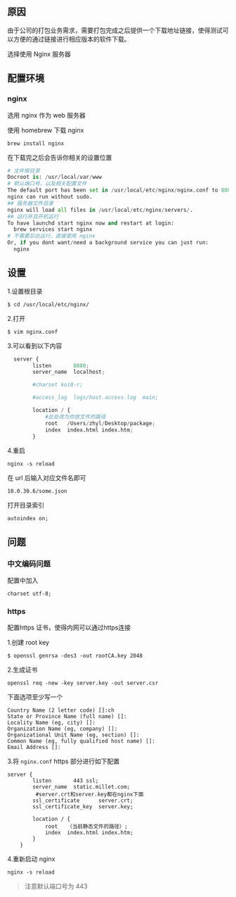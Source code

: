 ## 原因
由于公司的打包业务需求，需要打包完成之后提供一个下载地址链接，使得测试可以方便的通过链接进行相应版本的软件下载。

选择使用 Nginx 服务器
## 配置环境

### nginx

选用 nginx 作为 web 服务器

使用 homebrew 下载 nginx
```
brew install nginx
```
在下载完之后会告诉你相关的设置位置
```python
# 文件根目录
Docroot is: /usr/local/var/www
# 默认端口号，以及相关配置文件
The default port has been set in /usr/local/etc/nginx/nginx.conf to 8080 so that
nginx can run without sudo.
## 服务器文件目录
nginx will load all files in /usr/local/etc/nginx/servers/.
## 运行并且开机运行
To have launchd start nginx now and restart at login:
  brew services start nginx
# 不需要后台运行，直接使用 nginx
Or, if you dont want/need a background service you can just run:
  nginx
```

## 设置

1.设置根目录
```
$ cd /usr/local/etc/nginx/
```
2.打开
```
$ vim nginx.conf
```
3.可以看到以下内容
```python
  server {
        listen       8080;
        server_name  localhost;

        #charset koi8-r;

        #access_log  logs/host.access.log  main;

        location / {
            #此处改为你放文件的路径
            root   /Users/zhyl/Desktop/package;
            index  index.html index.htm;
        }
```
4.重启
```
nginx -s reload
```

在 url 后输入对应文件名即可
```
10.0.30.6/some.json
```


打开目录索引
```
autoindex on;
```

## 问题

### 中文编码问题

配置中加入
 ```
charset utf-8;
 ```

### https

配置https 证书，使得内网可以通过https连接

1.创建 root key
```
$ openssl genrsa -des3 -out rootCA.key 2048
```

2.生成证书
```
openssl req -new -key server.key -out server.csr
```

下面选项至少写一个
```
Country Name (2 letter code) []:ch
State or Province Name (full name) []:
Locality Name (eg, city) []:
Organization Name (eg, company) []:
Organizational Unit Name (eg, section) []:
Common Name (eg, fully qualified host name) []:
Email Address []:
```

3.将 `nginx.conf` https 部分进行如下配置
```
server {
        listen       443 ssl;
        server_name  static.millet.com;
         #server.crt和server.key都在nginx下面
        ssl_certificate      server.crt;
        ssl_certificate_key  server.key;

        location / {
            root   （当前静态文件的路径）;
            index  index.html index.htm;
        }
    }
```

4.重新启动 nginx
```
nginx -s reload
```

> 注意默认端口号为 443